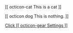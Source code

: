 [[ octicon-cat This is a cat ]]

[[ octicon dog This is nothing. ]]

[Click [[ octicon-gear Settings ]]](http://alink.com)
